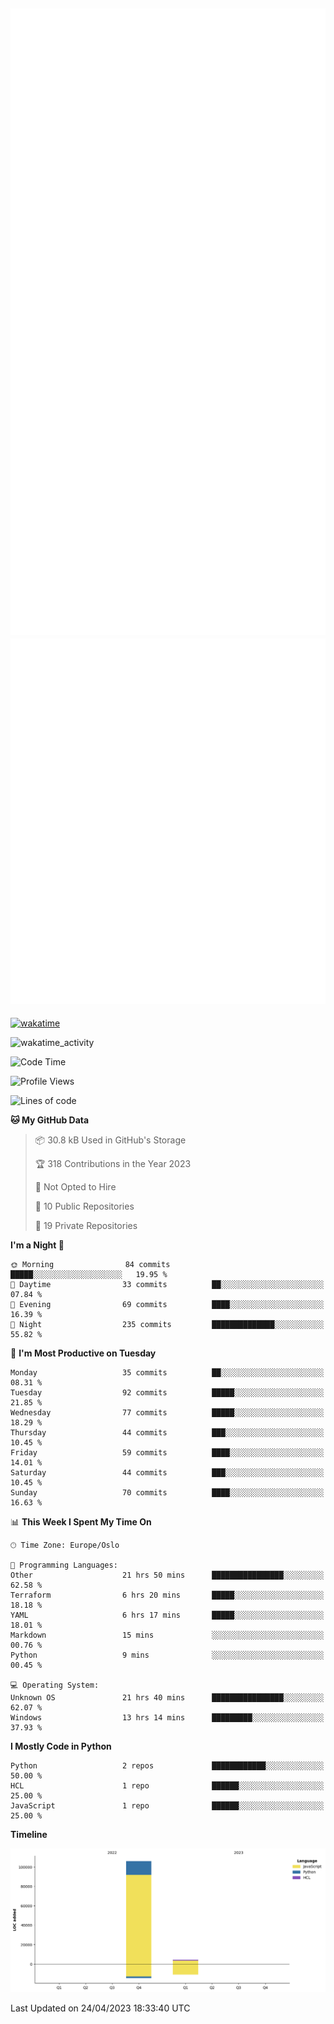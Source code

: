 ![Metrics](/metrics.svg)![Additional metrics](metrics.additional.svg)
----------------------------------------------------------------------------------------------------------------------------------------------------

[![wakatime](https://wakatime.com/badge/user/139c3dc8-b99d-475a-b6b4-e7663d03add8.svg)](https://wakatime.com/@139c3dc8-b99d-475a-b6b4-e7663d03add8)

![wakatime_activity](https://wakatime.com/share/@merca/d0fb6363-0f77-40ae-9525-9b9347ed2e36.svg)

<!--START_SECTION:waka-->
![Code Time](http://img.shields.io/badge/Code%20Time-6%2C554%20hrs%2031%20mins-blue)

![Profile Views](http://img.shields.io/badge/Profile%20Views-1-blue)

![Lines of code](https://img.shields.io/badge/From%20Hello%20World%20I%27ve%20Written-110.4%20thousand%20lines%20of%20code-blue)

**🐱 My GitHub Data** 

> 📦 30.8 kB Used in GitHub's Storage 
 > 
> 🏆 318 Contributions in the Year 2023
 > 
> 🚫 Not Opted to Hire
 > 
> 📜 10 Public Repositories 
 > 
> 🔑 19 Private Repositories 
 > 
**I'm a Night 🦉** 

```text
🌞 Morning                84 commits          █████░░░░░░░░░░░░░░░░░░░░   19.95 % 
🌆 Daytime                33 commits          ██░░░░░░░░░░░░░░░░░░░░░░░   07.84 % 
🌃 Evening                69 commits          ████░░░░░░░░░░░░░░░░░░░░░   16.39 % 
🌙 Night                  235 commits         ██████████████░░░░░░░░░░░   55.82 % 
```
📅 **I'm Most Productive on Tuesday** 

```text
Monday                   35 commits          ██░░░░░░░░░░░░░░░░░░░░░░░   08.31 % 
Tuesday                  92 commits          █████░░░░░░░░░░░░░░░░░░░░   21.85 % 
Wednesday                77 commits          █████░░░░░░░░░░░░░░░░░░░░   18.29 % 
Thursday                 44 commits          ███░░░░░░░░░░░░░░░░░░░░░░   10.45 % 
Friday                   59 commits          ████░░░░░░░░░░░░░░░░░░░░░   14.01 % 
Saturday                 44 commits          ███░░░░░░░░░░░░░░░░░░░░░░   10.45 % 
Sunday                   70 commits          ████░░░░░░░░░░░░░░░░░░░░░   16.63 % 
```


📊 **This Week I Spent My Time On** 

```text
🕑︎ Time Zone: Europe/Oslo

💬 Programming Languages: 
Other                    21 hrs 50 mins      ████████████████░░░░░░░░░   62.58 % 
Terraform                6 hrs 20 mins       █████░░░░░░░░░░░░░░░░░░░░   18.18 % 
YAML                     6 hrs 17 mins       █████░░░░░░░░░░░░░░░░░░░░   18.01 % 
Markdown                 15 mins             ░░░░░░░░░░░░░░░░░░░░░░░░░   00.76 % 
Python                   9 mins              ░░░░░░░░░░░░░░░░░░░░░░░░░   00.45 % 

💻 Operating System: 
Unknown OS               21 hrs 40 mins      ████████████████░░░░░░░░░   62.07 % 
Windows                  13 hrs 14 mins      █████████░░░░░░░░░░░░░░░░   37.93 % 
```

**I Mostly Code in Python** 

```text
Python                   2 repos             ████████████░░░░░░░░░░░░░   50.00 % 
HCL                      1 repo              ██████░░░░░░░░░░░░░░░░░░░   25.00 % 
JavaScript               1 repo              ██████░░░░░░░░░░░░░░░░░░░   25.00 % 
```



**Timeline**

![Lines of Code chart](https://raw.githubusercontent.com/merca/merca/current/assets/bar_graph.png)


 Last Updated on 24/04/2023 18:33:40 UTC
<!--END_SECTION:waka-->
